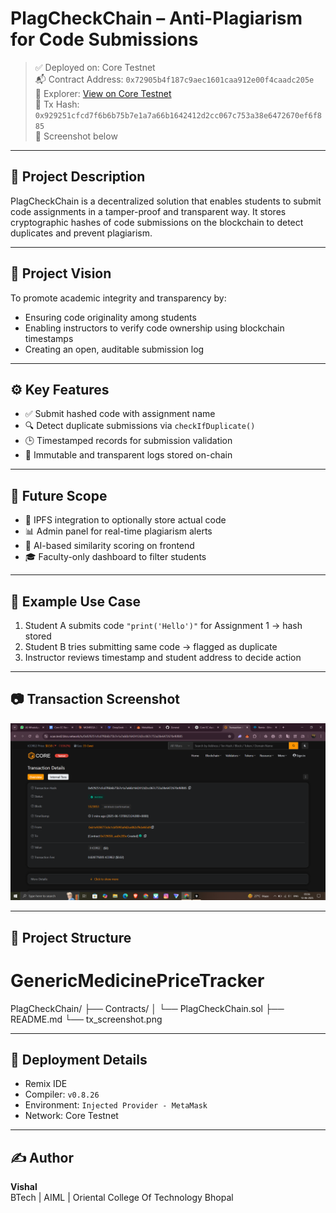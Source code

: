 # PlagCheckChain – Anti-Plagiarism for Code Submissions

> ✅ Deployed on: Core Testnet  
> 📬 Contract Address: `0x72905b4f187c9aec1601caa912e00f4caadc205e`  
> 🔗 Explorer: [View on Core Testnet](https://scan.test2.btcs.network/address/0xYOUR_CONTRACT_ADDRESS_HERE)  
> 🧾 Tx Hash: `0x929251cfcd7f6b6b75b7e1a7a66b1642412d2cc067c753a38e6472670ef6f885`  
> 📸 Screenshot below

---

## 📌 Project Description

PlagCheckChain is a decentralized solution that enables students to submit code assignments in a tamper-proof and transparent way. It stores cryptographic hashes of code submissions on the blockchain to detect duplicates and prevent plagiarism.

---

## 🎯 Project Vision

To promote academic integrity and transparency by:
- Ensuring code originality among students
- Enabling instructors to verify code ownership using blockchain timestamps
- Creating an open, auditable submission log

---

## ⚙️ Key Features

- ✅ Submit hashed code with assignment name
- 🔍 Detect duplicate submissions via `checkIfDuplicate()`
- 🕒 Timestamped records for submission validation
- 🔐 Immutable and transparent logs stored on-chain

---

## 🔮 Future Scope

- 🔗 IPFS integration to optionally store actual code
- 📊 Admin panel for real-time plagiarism alerts
- 🧠 AI-based similarity scoring on frontend
- 🎓 Faculty-only dashboard to filter students

---

## 🧪 Example Use Case

1. Student A submits code `"print('Hello')"` for Assignment 1 → hash stored
2. Student B tries submitting same code → flagged as duplicate
3. Instructor reviews timestamp and student address to decide action

---

## 📷 Transaction Screenshot

![Transaction Screenshot](tx_screenshot.png)

---

## 📁 Project Structure

# GenericMedicinePriceTracker
PlagCheckChain/
├── Contracts/
│ └── PlagCheckChain.sol
├── README.md
└── tx_screenshot.png

---

## 🚀 Deployment Details

- Remix IDE  
- Compiler: `v0.8.26`  
- Environment: `Injected Provider - MetaMask`  
- Network: Core Testnet

---

## ✍️ Author

**Vishal**  
BTech | AIML | Oriental College Of Technology Bhopal  
